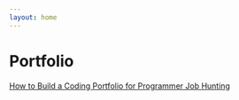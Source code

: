 ```yaml
---
layout: home
---
```


# Portfolio

[How to Build a Coding Portfolio for Programmer Job Hunting](https://gamedevacademy.org/how-to-build-a-coding-portfolio/)
